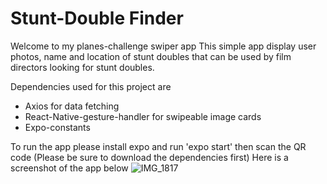 # Stunt-Double Finder
Welcome to my planes-challenge swiper app
This simple app display user photos, name and location of stunt doubles that can be used by film directors looking for stunt doubles.

Dependencies used for this project are
- Axios for data fetching
- React-Native-gesture-handler for swipeable image cards 
- Expo-constants

To run the app please install expo and run 'expo start' then scan the QR code (Please be sure to download the dependencies first)
Here is a screenshot of the app below
![IMG_1817](https://user-images.githubusercontent.com/68649940/139124425-d827ed54-c79a-48d9-9d59-d714d3da167a.PNG)
